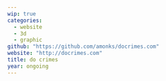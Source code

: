 ```yaml
---
wip: true
categories:
  - website
  - 3d
  - graphic
github: "https://github.com/amonks/docrimes.com"
website: "http://docrimes.com"
title: do crimes
year: ongoing
---
```


